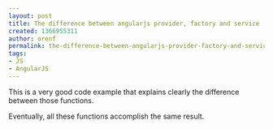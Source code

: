 ```yaml
---
layout: post
title: The difference between angularjs provider, factory and service
created: 1366955311
author: orenf
permalink: the-difference-between-angularjs-provider-factory-and-service
tags:
- JS
- AngularJS
---
```

<p>This is a very good code example that explains clearly the difference between those functions.</p>
<p>Eventually, all these functions accomplish the same result.</p>

